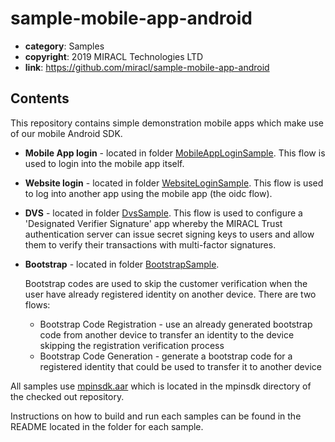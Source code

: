# sample-mobile-app-android

* **category**: Samples
* **copyright**: 2019 MIRACL Technologies LTD
* **link**: https://github.com/miracl/sample-mobile-app-android


## Contents
This repository contains simple demonstration mobile apps which make use of our mobile Android SDK.

* **Mobile App login** - located in folder [MobileAppLoginSample](MobileAppLoginSample/README.md).
This flow is used to login into the mobile app itself.

* **Website login** - located in folder [WebsiteLoginSample](WebsiteLoginSample/README.md).
This flow is used to log into another app using the mobile app (the oidc flow).

* **DVS** - located in folder [DvsSample](DvsSample/README.md).
This flow is used to configure a 'Designated Verifier Signature' app whereby the MIRACL Trust authentication server can issue secret signing keys to users and allow them to verify their transactions with multi-factor signatures.

* **Bootstrap** - located in folder [BootstrapSample](BootstrapSample/README.md).

    Bootstrap codes are used to skip the customer verification when the user have already registered identity on another device. There are two flows:
    * Bootstrap Code Registration - use an already generated bootstrap code from another device to transfer an identity to the device skipping the registration verification process
    * Bootstrap Code Generation - generate a bootstrap code for a registered identity that could be used to transfer it to another device

All samples use [mpinsdk.aar](https://github.com/miracl/mfa-client-sdk-android) which is located in the mpinsdk directory of the checked out repository.

Instructions on how to build and run each samples can be found in the README located in the folder for each sample.